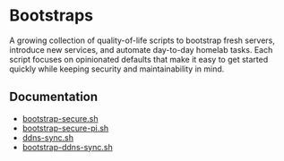 # Bootstraps

A growing collection of quality-of-life scripts to bootstrap fresh servers, introduce new services, and automate day-to-day homelab tasks. Each script focuses on opinionated defaults that make it easy to get started quickly while keeping security and maintainability in mind.

## Documentation
- [bootstrap-secure.sh](docs/bootstrap-secure.md)
- [bootstrap-secure-pi.sh](docs/bootstrap-secure-pi.md)
- [ddns-sync.sh](docs/ddns-sync.md)
- [bootstrap-ddns-sync.sh](docs/bootstrap-ddns-sync.md)

